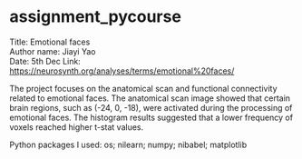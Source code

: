 # assignment_pycourse
Title: Emotional faces  
Author name: Jiayi Yao   
Date: 5th Dec
Link: https://neurosynth.org/analyses/terms/emotional%20faces/

The project focuses on the anatomical scan and functional connectivity related to emotional faces. The anatomical scan image showed that certain brain regions, such as (-24, 0, -18), were activated during the processing of emotional faces. The histogram results suggested that a lower frequency of voxels reached higher t-stat values.

Python packages I used:
os;
nilearn;
numpy;
nibabel;
matplotlib
